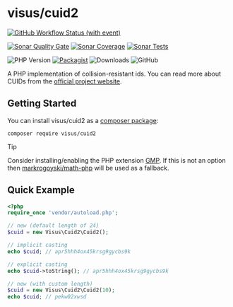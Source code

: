 # visus/cuid2

[![GitHub Workflow Status (with event)](https://img.shields.io/github/actions/workflow/status/visus-io/php-cuid2/ci.yml?style=for-the-badge&logo=github)](https://github.com/visus-io/php-cuid2/actions/workflows/ci.yaml)

[![Sonar Quality Gate](https://img.shields.io/sonar/quality_gate/visus%3Aphp-cuid2?server=https%3A%2F%2Fsonarcloud.io&style=for-the-badge&logo=sonarcloud&logoColor=white)](https://sonarcloud.io/summary/overall?id=visus%3Aphp-cuid2)
[![Sonar Coverage](https://img.shields.io/sonar/coverage/visus%3Aphp-cuid2?server=https%3A%2F%2Fsonarcloud.io&style=for-the-badge&logo=sonarcloud&logoColor=white)](https://sonarcloud.io/summary/overall?id=visus%3Aphp-cuid2)
[![Sonar Tests](https://img.shields.io/sonar/tests/visus%3Aphp-cuid2?server=https%3A%2F%2Fsonarcloud.io&style=for-the-badge&logo=sonarcloud&logoColor=white)](https://sonarcloud.io/summary/overall?id=visus%3Aphp-cuid2)

![PHP Version](https://img.shields.io/packagist/dependency-v/visus/cuid2/php?style=for-the-badge)
[![Packagist](https://img.shields.io/packagist/v/visus/cuid2?style=for-the-badge&logo=packagist&logoColor=white&label=stable)](https://packagist.org/packages/visus/cuid2)
![Downloads](https://img.shields.io/packagist/dt/visus/cuid2?style=for-the-badge&logo=packagist&logoColor=white&color=8)
![GitHub](https://img.shields.io/github/license/visus-io/cuid.net?style=for-the-badge)

A PHP implementation of collision-resistant ids. You can read more about CUIDs from the [official project website](https://github.com/paralleldrive/cuid2).

## Getting Started

You can install visus/cuid2 as a [composer package](https://packagist.org/packages/visus/cuid2):

```shell
composer require visus/cuid2
```
> [!TIP]
> Consider installing/enabling the PHP extension [GMP](https://www.php.net/manual/en/intro.gmp.php).
> If this is not an option then [markrogoyski/math-php](https://github.com/markrogoyski/math-php) will be used as a fallback.

## Quick Example

```php
<?php
require_once 'vendor/autoload.php';

// new (default length of 24)
$cuid = new Visus\Cuid2\Cuid2();

// implicit casting
echo $cuid; // apr5hhh4ox45krsg9gycbs9k

// explicit casting
echo $cuid->toString(); // apr5hhh4ox45krsg9gycbs9k

// new (with custom length)
$cuid = new Visus\Cuid2\Cuid2(10);
echo $cuid; // pekw02xwsd
```
